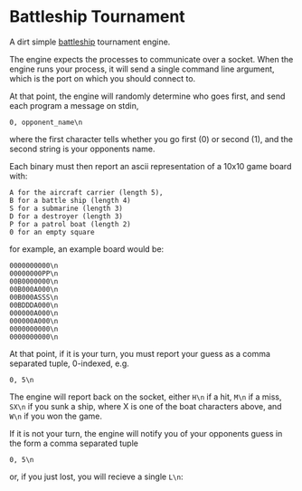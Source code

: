 # Battleship Tournament

A dirt simple [battleship](https://en.wikipedia.org/wiki/Battleship_\(game\))
tournament engine.

The engine expects the processes to communicate over a socket.
When the engine runs your process, it will send a single 
command line argument, which is the port on which you should connect
to.

At that point, the engine will randomly determine who goes first,
and send each program a message on stdin,

    0, opponent_name\n

where the first character tells whether you go first (0) or second (1),
and the second string is your opponents name.

Each binary must then report an ascii representation of a 10x10 game board
with: 

    A for the aircraft carrier (length 5),
    B for a battle ship (length 4)
    S for a submarine (length 3)
    D for a destroyer (length 3)
    P for a patrol boat (length 2)
    0 for an empty square

for example, an example board would be:

    0000000000\n
    00000000PP\n
    00B0000000\n
    00B000A000\n
    00B000ASSS\n
    00BDDDA000\n
    000000A000\n
    000000A000\n
    0000000000\n
    0000000000\n

At that point, if it is your turn, you must report your guess
as a comma separated tuple, 0-indexed, e.g.

    0, 5\n

The engine will report back on the socket, either `H\n` if a hit,
`M\n` if a miss, `SX\n` if you sunk a ship, where X is one of the 
boat characters above, and `W\n` if you won the game.

If it is not your turn, the engine will notify you of 
your opponents guess in the form a comma separated tuple

    0, 5\n

or, if you just lost, you will recieve a single `L\n`:

